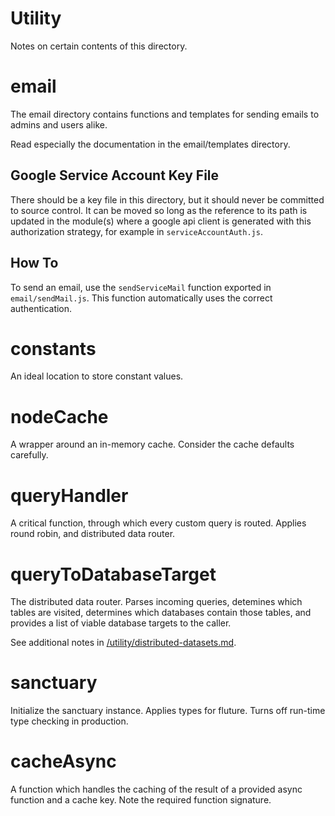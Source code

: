 # Utility

Notes on certain contents of this directory.

# email

The email directory contains functions and templates for sending emails to admins and users alike.

Read especially the documentation in the email/templates directory.

## Google Service Account Key File

There should be a key file in this directory, but it should never be committed to source control. It can be moved so long as the reference to its path is updated in the module(s) where a google api client is generated with this authorization strategy, for example in `serviceAccountAuth.js`.

## How To

To send an email, use the `sendServiceMail` function exported in `email/sendMail.js`. This function automatically uses the correct authentication.

# constants

An ideal location to store constant values.

# nodeCache

A wrapper around an in-memory cache. Consider the cache defaults carefully.

# queryHandler

A critical function, through which every custom query is routed. Applies round robin, and distributed data router.

# queryToDatabaseTarget

The distributed data router. Parses incoming queries, detemines which tables are visited, determines which databases contain those tables, and provides a list of viable database targets to the caller.

See additional notes in [/utility/distributed-datasets.md](/utility/distributed-datasets.md).

# sanctuary

Initialize the sanctuary instance. Applies types for fluture. Turns off run-time type checking in production.

# cacheAsync

A function which handles the caching of the result of a provided async function and a cache key. Note the required function signature.
